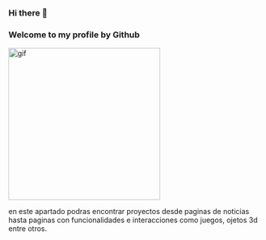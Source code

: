 ### Hi there 👋

<h3>Welcome to my profile by Github</h3>  

<img align="left top" alt="gif" src="https://i.pinimg.com/originals/39/82/8c/39828c7dab661d0a305b43744dd9745e.gif" width="300px" height="300px">

<!--![image](https://user-images.githubusercontent.com/98986790/170529699-b709fc67-04f8-41b1-ac3d-637d888cb5b2.png)-->
en este apartado podras encontrar proyectos desde paginas de noticias hasta paginas con funcionalidades e interacciones como juegos, ojetos 3d entre otros.
